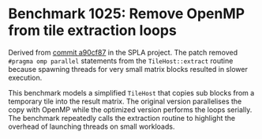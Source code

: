 # Benchmark 1025: Remove OpenMP from tile extraction loops

Derived from [commit a90cf87](https://github.com/eth-cscs/spla/commit/a90cf8727fbf84d29151d297ba90bfd5a3f8b0a0)
in the SPLA project. The patch removed `#pragma omp parallel` statements from the
`TileHost::extract` routine because spawning threads for very small matrix blocks
resulted in slower execution.

This benchmark models a simplified `TileHost` that copies sub blocks from a
temporary tile into the result matrix. The original version parallelises the
copy with OpenMP while the optimized version performs the loops serially.
The benchmark repeatedly calls the extraction routine to highlight the overhead
of launching threads on small workloads.
